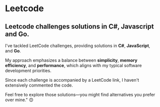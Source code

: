 # Leetcode
## Leetcode challenges solutions in C#, Javascript and Go.
I've tackled LeetCode challenges, providing solutions in **C#**, **JavaScript**, and **Go**. 

My approach emphasizes a balance between **simplicity**, **memory efficiency**, and **performance**, which aligns with my typical software development priorities. 

Since each challenge is accompanied by a LeetCode link, I haven't extensively commented the code. 

Feel free to explore those solutions—you might find alternatives you prefer over mine." 😊

